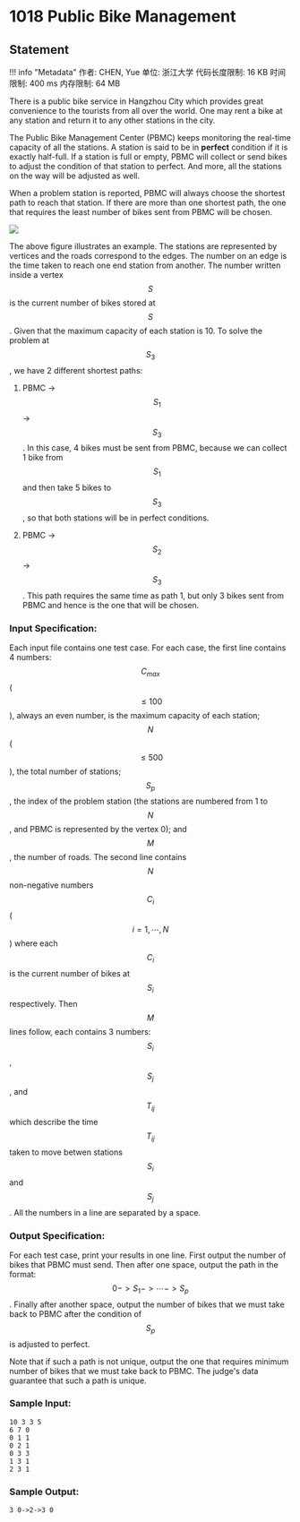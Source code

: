 
# 1018 Public Bike Management

## Statement

!!! info "Metadata"
    作者: CHEN, Yue
    单位: 浙江大学
    代码长度限制: 16 KB
    时间限制: 400 ms
    内存限制: 64 MB

There is a public bike service in Hangzhou City which provides great convenience to the tourists from all over the world.  One may rent a bike at any station and return it to any other stations in the city.

The Public Bike Management Center (PBMC) keeps monitoring the real-time capacity of all the stations.  A station is said to be in **perfect** condition if it is exactly half-full.  If a station is full or empty, PBMC will collect or send bikes to adjust the condition of that station to perfect.  And more, all the stations on the way will be adjusted as well.

When a problem station is reported, PBMC will always choose the shortest path to reach that station.  If there are more than one shortest path, the one that requires the least number of bikes sent from PBMC will be chosen.


![](~/213)

The above figure illustrates an example.  The stations are represented by vertices and the roads correspond to the edges.  The number on an edge is the time taken to reach one end station from another.  The number written inside a vertex $$S$$ is the current number of bikes stored at $$S$$.  Given that the maximum capacity of each station is 10.  To solve the problem at $$S_3$$, we have 2 different shortest paths:

1. PBMC -> $$S_1$$ -> $$S_3$$.  In this case, 4 bikes must be sent from PBMC, because we can collect 1 bike from $$S_1$$ and then take 5 bikes to $$S_3$$, so that both stations will be in perfect conditions.

2. PBMC -> $$S_2$$ -> $$S_3$$.  This path requires the same time as path 1, but only 3 bikes sent from PBMC and hence is the one that will be chosen.

### Input Specification:

Each input file contains one test case.  For each case, the first line contains 4 numbers: $$C_{max}$$ ($$\le 100$$), always an even number, is the maximum capacity of each station; $$N$$ ($$\le 500$$), the total number of stations; $$S_p$$, the index of the problem station (the stations are numbered from 1 to $$N$$, and PBMC is represented by the vertex 0); and $$M$$, the number of roads.  The second line contains $$N$$ non-negative numbers $$C_i$$ ($$i=1,\cdots ,N$$) where each $$C_i$$ is the current number of bikes at $$S_i$$ respectively.  Then $$M$$ lines follow, each contains 3 numbers: $$S_i$$, $$S_j$$, and $$T_{ij}$$ which describe the time $$T_{ij}$$ taken to move betwen stations $$S_i$$ and $$S_j$$.  All the numbers in a line are separated by a space.

### Output Specification:

For each test case, print your results in one line.  First output the number of bikes that PBMC must send.  Then after one space, output the path in the format: $$0->S_1->\cdots ->S_p$$.  Finally after another space, output the number of bikes that we must take back to PBMC after the condition of $$S_p$$ is adjusted to perfect.

Note that if such a path is not unique, output the one that requires minimum number of bikes that we must take back to PBMC.  The judge's data guarantee that such a path is unique.

### Sample Input:
```plaintext
10 3 3 5
6 7 0
0 1 1
0 2 1
0 3 3
1 3 1
2 3 1
```

### Sample Output:
```plaintext
3 0->2->3 0
```

